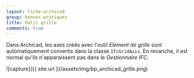 ```yaml
---
layout: fiche-archicad
group: bonnes-pratiques
title: Outil grille
comments: true
---
```


Dans Archicad, les axes créés avec l'outil *Elément de grille* sont automatiquement convertis dans la classe `IfcGridAxis`. En revanche, il est normal qu'ils n'apparaissent pas dans le *Gestionnaire IFC*.

![capture]({{ site.url }}/assets/img/bp_archicad_grille.png)
